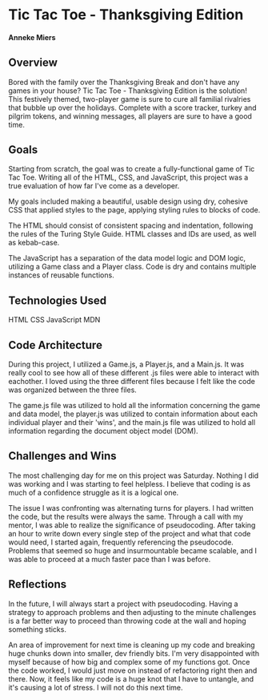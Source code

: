 # Tic Tac Toe - Thanksgiving Edition
#### Anneke Miers

## Overview
Bored with the family over the Thanksgiving Break and don't have any games in your house? Tic Tac Toe - Thanksgiving Edition is the solution! This festively themed, two-player game is sure to cure all familial rivalries that bubble up over the holidays. Complete with a score tracker, turkey and pilgrim tokens, and winning messages, all players are sure to have a good time.

## Goals
Starting from scratch, the goal was to create a fully-functional game of Tic Tac Toe. Writing all of the HTML, CSS, and JavaScript, this project was a true evaluation of how far I've come as a developer.

My goals included making a beautiful, usable design using dry, cohesive CSS that applied styles to the page, applying styling rules to blocks of code.

The HTML should consist of consistent spacing and indentation, following the rules of the Turing Style Guide. HTML classes and IDs are used, as well as kebab-case.

The JavaScript has a separation of the data model logic and DOM logic, utilizing a Game class and a Player class. Code is dry and contains multiple instances of reusable functions.

## Technologies Used
HTML
CSS
JavaScript
MDN

## Code Architecture
During this project, I utilized a Game.js, a Player.js, and a Main.js. It was really cool to see how all of these different .js files were able to interact with eachother. I loved using the three different files because I felt like the code was organized between the three files.

The game.js file was utilized to hold all the information concerning the game and data model, the player.js was utilized to contain information about each individual player and their 'wins', and the main.js file was utilized to hold all information regarding the document object model (DOM).

## Challenges and Wins
The most challenging day for me on this project was Saturday. Nothing I did was working and I was starting to feel helpless. I believe that coding is as much of a confidence struggle as it is a logical one.

The issue I was confronting was alternating turns for players. I had written the code, but the results were always the same. Through a call with my mentor, I was able to realize the significance of pseudocoding. After taking an hour to write down every single step of the project and what that code would need, I started again, frequently referencing the pseudocode. Problems that seemed so huge and insurmountable became scalable, and I was able to proceed at a much faster pace than I was before.

## Reflections
In the future, I will always start a project with pseudocoding. Having a strategy to approach problems and then adjusting to the minute challenges is a far better way to proceed than throwing code at the wall and hoping something sticks.

An area of improvement for next time is cleaning up my code and breaking huge chunks down into smaller, dev friendly bits. I'm very disappointed with myself because of how big and complex some of my functions got. Once the code worked, I would just move on instead of refactoring right then and there. Now, it feels like my code is a huge knot that I have to untangle, and it's causing a lot of stress. I will not do this next time.
